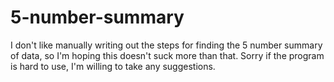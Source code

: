 # 5-number-summary
I don't like manually writing out the steps for finding the 5 number summary of data, so I'm hoping this doesn't suck more than that. Sorry if the program is hard to use, I'm willing to take any suggestions.
